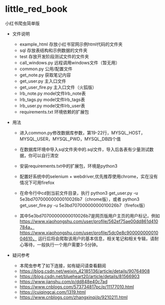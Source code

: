 # little_red_book
 小红书爬虫简单版

- 文件说明
    - example_html  存放小红书官网示例html代码的文件夹
    - sql           存放表结构和示例数据的文件夹
    - test          存放开发阶段测试文件的文件夹
    - call_windows.py  远程调用windows文件（暂无用）
    - common.py     公用/配置文件
    - get_note.py   获取笔记内容
    - get_user.py   主入口文件
    - get_user_fire.py   主入口文件（火狐版）
    - lrb_note.py   model文件lrb_note表
    - lrb_tags.py   model文件lrb_tags表
    - lrb_user.py   model文件lrb_user表
    - requirements.txt   环境依赖的扩展包
 
- 用法 
    - 进入common.py修改数据库参数，第19-22行，MYSQL_HOST，MYSQL_USER，MYSQL_PWD，MYSQL_DB四个值
    
    - 在数据库环境中导入sql文件夹中的.sql文件，导入后各表有少量测试数据，你可以自行清空
    
    - 安装requirements.txt中的扩展包，环境是python3
  
    - 配置好系统中的selenium + webdriver,优先推荐使用chrome，实在没有情况下可用firefox
  
    - 在命令行中cd到当前文件目录，执行 python3 get_user.py -u 5e3bd70700000000010026b7（chrome版），或者 python3 get_user_fire.py -u 5e3bd70700000000010026b7（firefox版）
  
    - 其中5e3bd70700000000010026b7是网页版用户主页的用户标记，例如 https://www.xiaohongshu.com/user/profile/562ef75ae00dd861d410784a，
    https://www.xiaohongshu.com/user/profile/5dc0e8c90000000001004610， 运行后将会爬取该用户的基本信息，相关笔记和相关专辑，请耐心等待，一般执行一个用户需要3-5分钟。

    
- 疑问参考
    - 本爬虫参考了如下连接，如有疑问请查看翻阅
    - https://blog.csdn.net/weixin_42185136/article/details/90764908
    - https://blog.csdn.net/blueheart20/article/details/81566903
    - https://www.jianshu.com/p/dd848e40c7ad
    - https://www.cnblogs.com/573734817pc/p/11177010.html
    - https://cuiqingcai.com/1319.html
    - https://www.cnblogs.com/zhangxinqi/p/9210211.html
 
 
 
 